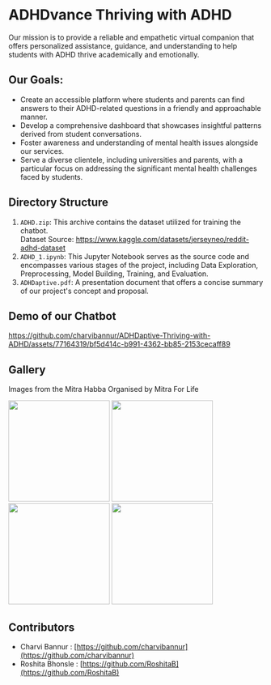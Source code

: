 # ADHDvance Thriving with ADHD
 Our mission is to provide a reliable and empathetic virtual companion that offers personalized assistance, guidance, and understanding to help students with ADHD thrive academically and emotionally.

## Our Goals:
* Create an accessible platform where students and parents can find answers to their ADHD-related questions in a friendly and approachable manner.
* Develop a comprehensive dashboard that showcases insightful patterns derived from student conversations.
* Foster awareness and understanding of mental health issues alongside our services.
* Serve a diverse clientele, including universities and parents, with a particular focus on addressing the significant mental health challenges faced by students.

## Directory Structure
1. ```ADHD.zip```: This archive contains the dataset utilized for training the chatbot. <br>Dataset Source: https://www.kaggle.com/datasets/jerseyneo/reddit-adhd-dataset
2. ```ADHD_1.ipynb```: This Jupyter Notebook serves as the source code and encompasses various stages of the project, including Data Exploration, Preprocessing, Model Building, Training, and Evaluation.
3. ```ADHDaptive.pdf```: A presentation document that offers a concise summary of our project's concept and proposal.
   
## Demo of our Chatbot
https://github.com/charvibannur/ADHDaptive-Thriving-with-ADHD/assets/77164319/bf5d414c-b991-4362-bb85-2153cecaff89

## Gallery
Images from the Mitra Habba Organised by Mitra For Life

<img src="https://github.com/charvibannur/ADHDaptive-Thriving-with-ADHD/assets/77164319/20814053-8b4e-4976-9678-cc647028d43f" width="200">
<img src="https://github.com/charvibannur/ADHDaptive-Thriving-with-ADHD/assets/77164319/25309391-7a98-42c7-9db9-93a35593da47" width="200">
<img src="https://github.com/charvibannur/ADHDaptive-Thriving-with-ADHD/assets/77164319/6ab8212e-cb2a-4dd5-8021-770d1b6f996e" width="200">
<img src="https://github.com/charvibannur/ADHDaptive-Thriving-with-ADHD/assets/77164319/8a3de95c-d8f6-4a4a-813e-40ca9a0cecbb" width="200">

## Contributors
* Charvi Bannur : [https://github.com/charvibannur](https://github.com/charvibannur)
* Roshita Bhonsle : [https://github.com/RoshitaB](https://github.com/RoshitaB)

